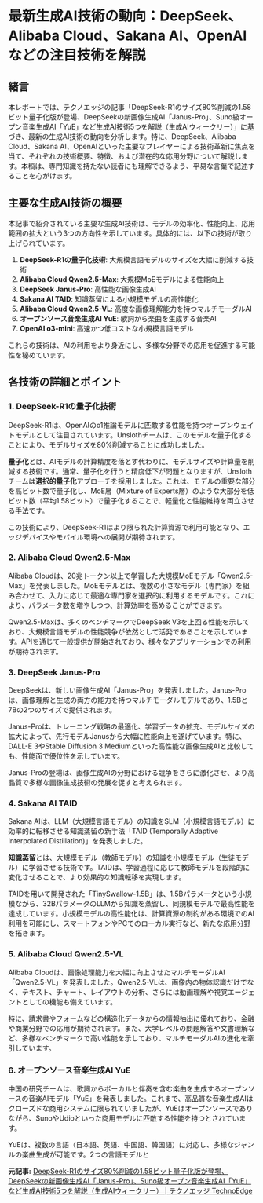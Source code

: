 # 最新生成AI技術の動向：DeepSeek、Alibaba Cloud、Sakana AI、OpenAIなどの注目技術を解説

## 緒言

本レポートでは、テクノエッジの記事「DeepSeek-R1のサイズ80%削減の1.58ビット量子化版が登場、DeepSeekの新画像生成AI「Janus-Pro」、Suno級オープン音楽生成AI「YuE」など生成AI技術5つを解説（生成AIウィークリー）」に基づき、最新の生成AI技術の動向を分析します。特に、DeepSeek、Alibaba Cloud、Sakana AI、OpenAIといった主要なプレイヤーによる技術革新に焦点を当て、それぞれの技術概要、特徴、および潜在的な応用分野について解説します。本稿は、専門知識を持たない読者にも理解できるよう、平易な言葉で記述することを心がけます。

## 主要な生成AI技術の概要

本記事で紹介されている主要な生成AI技術は、モデルの効率化、性能向上、応用範囲の拡大という3つの方向性を示しています。具体的には、以下の技術が取り上げられています。

1. **DeepSeek-R1の量子化技術**: 大規模言語モデルのサイズを大幅に削減する技術
2. **Alibaba Cloud Qwen2.5-Max**: 大規模MoEモデルによる性能向上
3. **DeepSeek Janus-Pro**: 高性能な画像生成AI
4. **Sakana AI TAID**: 知識蒸留による小規模モデルの高性能化
5. **Alibaba Cloud Qwen2.5-VL**: 高度な画像理解能力を持つマルチモーダルAI
6. **オープンソース音楽生成AI YuE**: 歌詞から楽曲を生成する音楽AI
7. **OpenAI o3-mini**: 高速かつ低コストな小規模言語モデル

これらの技術は、AIの利用をより身近にし、多様な分野での応用を促進する可能性を秘めています。

## 各技術の詳細とポイント

### 1. DeepSeek-R1の量子化技術

DeepSeek-R1は、OpenAIのo1推論モデルに匹敵する性能を持つオープンウェイトモデルとして注目されています。Unslothチームは、このモデルを量子化することにより、モデルサイズを80%削減することに成功しました。

**量子化**とは、AIモデルの計算精度を落とす代わりに、モデルサイズや計算量を削減する技術です。通常、量子化を行うと精度低下が問題となりますが、Unslothチームは**選択的量子化**アプローチを採用しました。これは、モデルの重要な部分を高ビット数で量子化し、MoE層（Mixture of Experts層）のような大部分を低ビット数（平均1.58ビット）で量子化することで、軽量化と性能維持を両立させる手法です。

この技術により、DeepSeek-R1はより限られた計算資源で利用可能となり、エッジデバイスやモバイル環境への展開が期待されます。

### 2. Alibaba Cloud Qwen2.5-Max

Alibaba Cloudは、20兆トークン以上で学習した大規模MoEモデル「Qwen2.5-Max」を発表しました。MoEモデルとは、複数の小さなモデル（専門家）を組み合わせて、入力に応じて最適な専門家を選択的に利用するモデルです。これにより、パラメータ数を増やしつつ、計算効率を高めることができます。

Qwen2.5-Maxは、多くのベンチマークでDeepSeek V3を上回る性能を示しており、大規模言語モデルの性能競争が依然として活発であることを示しています。APIを通じて一般提供が開始されており、様々なアプリケーションでの利用が期待されます。

### 3. DeepSeek Janus-Pro

DeepSeekは、新しい画像生成AI「Janus-Pro」を発表しました。Janus-Proは、画像理解と生成の両方の能力を持つマルチモーダルモデルであり、1.5Bと7Bの2つのサイズで提供されます。

Janus-Proは、トレーニング戦略の最適化、学習データの拡充、モデルサイズの拡大によって、先行モデルJanusから大幅に性能向上を遂げています。特に、DALL-E 3やStable Diffusion 3 Mediumといった高性能な画像生成AIと比較しても、性能面で優位性を示しています。

Janus-Proの登場は、画像生成AIの分野における競争をさらに激化させ、より高品質で多様な画像生成技術の発展を促すと考えられます。

### 4. Sakana AI TAID

Sakana AIは、LLM（大規模言語モデル）の知識をSLM（小規模言語モデル）に効率的に転移させる知識蒸留の新手法「TAID (Temporally Adaptive Interpolated Distillation)」を発表しました。

**知識蒸留**とは、大規模モデル（教師モデル）の知識を小規模モデル（生徒モデル）に学習させる技術です。TAIDは、学習過程に応じて教師モデルを段階的に変化させることで、より効果的な知識転移を実現します。

TAIDを用いて開発された「TinySwallow-1.5B」は、1.5Bパラメータという小規模ながら、32BパラメータのLLMから知識を蒸留し、同規模モデルで最高性能を達成しています。小規模モデルの高性能化は、計算資源の制約がある環境でのAI利用を可能にし、スマートフォンやPCでのローカル実行など、新たな応用分野を拓きます。

### 5. Alibaba Cloud Qwen2.5-VL

Alibaba Cloudは、画像処理能力を大幅に向上させたマルチモーダルAI「Qwen2.5-VL」を発表しました。Qwen2.5-VLは、画像内の物体認識だけでなく、テキスト、チャート、レイアウトの分析、さらには動画理解や視覚エージェントとしての機能も備えています。

特に、請求書やフォームなどの構造化データからの情報抽出に優れており、金融や商業分野での応用が期待されます。また、大学レベルの問題解答や文書理解など、多様なベンチマークで高い性能を示しており、マルチモーダルAIの進化を牽引しています。

### 6. オープンソース音楽生成AI YuE

中国の研究チームは、歌詞からボーカルと伴奏を含む楽曲を生成するオープンソースの音楽AIモデル「YuE」を発表しました。これまで、高品質な音楽生成AIはクローズドな商用システムに限られていましたが、YuEはオープンソースでありながら、SunoやUdioといった商用モデルに匹敵する性能を持つとされています。

YuEは、複数の言語（日本語、英語、中国語、韓国語）に対応し、多様なジャンルの楽曲生成が可能です。2つの言語モデルと

**元記事:** [DeepSeek-R1のサイズ80%削減の1.58ビット量子化版が登場、DeepSeekの新画像生成AI「Janus-Pro」、Suno級オープン音楽生成AI「YuE」など生成AI技術5つを解説（生成AIウィークリー） | テクノエッジ TechnoEdge](https://www.techno-edge.net/article/2025/02/04/4077.html)